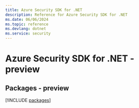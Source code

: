 ```yaml
---
title: Azure Security SDK for .NET
description: Reference for Azure Security SDK for .NET
ms.date: 06/06/2024
ms.topic: reference
ms.devlang: dotnet
ms.service: security
---
```

# Azure Security SDK for .NET - preview
## Packages - preview
[!INCLUDE [packages](security-index.md)]